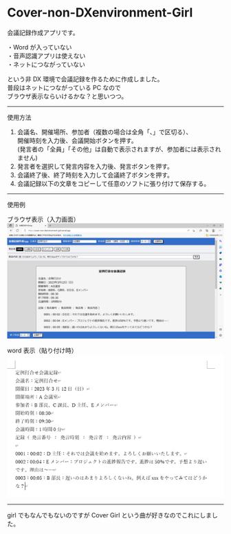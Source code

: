 # Cover-non-DXenvironment-Girl

会議記録作成アプリです。

・Word が入っていない  
・音声認識アプリは使えない  
・ネットにつながっていない

という非 DX 環境で会議記録を作るために作成しました。  
普段はネットにつながっている PC なので  
ブラウザ表示ならいけるかな？と思いつつ。

---

使用方法

1. 会議名、開催場所、参加者（複数の場合は全角「、」で区切る）、  
   開催時刻を入力後、会議開始ボタンを押す。  
   (発言者の「全員」「その他」は自動で表示されますが、参加者には表示されません)
2. 発言者を選択して発言内容を入力後、発言ボタンを押す。
3. 会議終了後、終了時刻を入力して会議終了ボタンを押す。
4. 会議記録以下の文章をコピーして任意のソフトに張り付けて保存する。

---

使用例

ブラウザ表示（入力画面）  
![画像の説明](img/exampleBrowserIMG.jpg "example")

word 表示（貼り付け時）  
![画像の説明](img/exampleWordIMG.jpg "example")

---

girl でもなんでもないのですが
Cover Girl という曲が好きなのでこれにしました。
